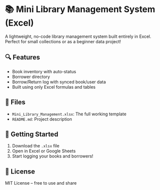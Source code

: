 # 📚 Mini Library Management System (Excel)

A lightweight, no-code library management system built entirely in Excel. Perfect for small collections or as a beginner data project!

## 🔍 Features
- Book inventory with auto-status
- Borrower directory
- Borrow/Return log with synced book/user data
- Built using only Excel formulas and tables

## 📂 Files
- `Mini_Library_Management.xlsx`: The full working template
- `README.md`: Project description

## 🚀 Getting Started
1. Download the `.xlsx` file
2. Open in Excel or Google Sheets
3. Start logging your books and borrowers!

## 📜 License
MIT License – free to use and share
